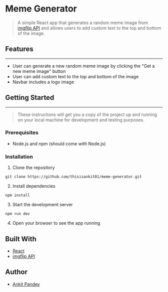 # Meme Generator


> A simple React app that generates a random meme image from [imgflip API](https://api.imgflip.com/) and allows users to add custom text to the top and bottom of the image.

## Features
--------

-   User can generate a new random meme image by clicking the "Get a new meme image" button
-   User can add custom text to the top and bottom of the image
-   Navbar includes a logo image

## Getting Started
---------------

> These instructions will get you a copy of the project up and running on your local machine for development and testing purposes.

### Prerequisites

-   Node.js and npm (should come with Node.js)

### Installation

1.  Clone the repository

`git clone https://github.com/thisisankit01/meme-generator.git`

2.  Install dependencies


`npm install`

3.  Start the development server


`npm run dev`

4.  Open your browser to see the app running

Built With
----------

-   [React](https://reactjs.org/)
-   [imgflip API](https://api.imgflip.com/)

Author
------

-   [Ankit Pandey](https://github.com/thisiankit01)